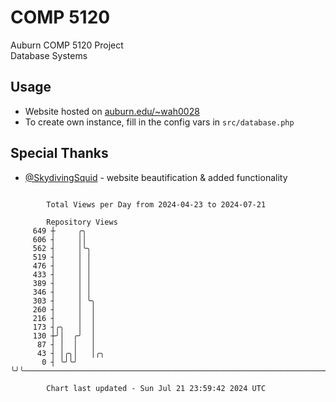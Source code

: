 # COMP 5120
Auburn COMP 5120 Project  
Database Systems

## Usage
- Website hosted on [auburn.edu/~wah0028](https://webhome.auburn.edu/~wah0028/)
- To create own instance, fill in the config vars in `src/database.php`

## Special Thanks
- [@SkydivingSquid](https://github.com/SkydivingSquid) - website beautification & added functionality

```

        Total Views per Day from 2024-04-23 to 2024-07-21

        Repository Views
     649 ┼     ╭╮
     606 ┤     ││
     562 ┤     │╰╮
     519 ┤     │ │
     476 ┤     │ │
     433 ┤     │ │
     389 ┤     │ │
     346 ┤     │ │
     303 ┤     │ ╰╮
     260 ┤     │  │
     216 ┤     │  │
     173 ┤╭╮   │  │
     130 ┼╯│  ╭╯  │
      87 ┤ │  │   │
      43 ┤ │╭╮│   │╭╮
       0 ┤ ╰╯╰╯   ╰╯╰──────────────────────────────────────────────────────────────────────────────

        Chart last updated - Sun Jul 21 23:59:42 2024 UTC
        
```
